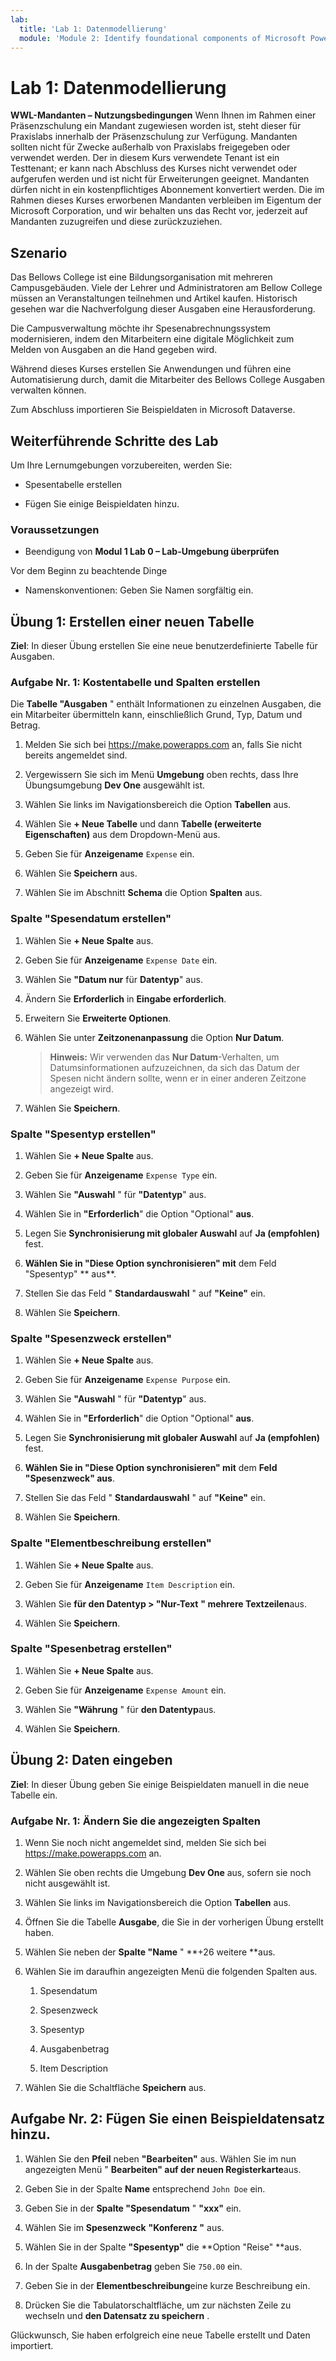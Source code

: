 ```yaml
---
lab:
  title: 'Lab 1: Datenmodellierung'
  module: 'Module 2: Identify foundational components of Microsoft Power Platform'
---
```


# Lab 1: Datenmodellierung

**WWL-Mandanten – Nutzungsbedingungen** Wenn Ihnen im Rahmen einer Präsenzschulung ein Mandant zugewiesen worden ist, steht dieser für Praxislabs innerhalb der Präsenzschulung zur Verfügung. Mandanten sollten nicht für Zwecke außerhalb von Praxislabs freigegeben oder verwendet werden. Der in diesem Kurs verwendete Tenant ist ein Testtenant; er kann nach Abschluss des Kurses nicht verwendet oder aufgerufen werden und ist nicht für Erweiterungen geeignet. Mandanten dürfen nicht in ein kostenpflichtiges Abonnement konvertiert werden. Die im Rahmen dieses Kurses erworbenen Mandanten verbleiben im Eigentum der Microsoft Corporation, und wir behalten uns das Recht vor, jederzeit auf Mandanten zuzugreifen und diese zurückzuziehen. 

## Szenario

Das Bellows College ist eine Bildungsorganisation mit mehreren Campusgebäuden. Viele der Lehrer und Administratoren am Bellow College müssen an Veranstaltungen teilnehmen und Artikel kaufen. Historisch gesehen war die Nachverfolgung dieser Ausgaben eine Herausforderung. 

Die Campusverwaltung möchte ihr Spesenabrechnungssystem modernisieren, indem den Mitarbeitern eine digitale Möglichkeit zum Melden von Ausgaben an die Hand gegeben wird. 

Während dieses Kurses erstellen Sie Anwendungen und führen eine Automatisierung durch, damit die Mitarbeiter des Bellows College Ausgaben verwalten können.

Zum Abschluss importieren Sie Beispieldaten in Microsoft Dataverse.

## Weiterführende Schritte des Lab

Um Ihre Lernumgebungen vorzubereiten, werden Sie:

- Spesentabelle erstellen

- Fügen Sie einige Beispieldaten hinzu. 

### Voraussetzungen

- Beendigung von **Modul 1 Lab 0 – Lab-Umgebung überprüfen**

Vor dem Beginn zu beachtende Dinge

- Namenskonventionen: Geben Sie Namen sorgfältig ein.

## Übung 1: Erstellen einer neuen Tabelle

**Ziel**: In dieser Übung erstellen Sie eine neue benutzerdefinierte Tabelle für Ausgaben.

### Aufgabe Nr. 1: Kostentabelle und Spalten erstellen

Die **Tabelle "Ausgaben** " enthält Informationen zu einzelnen Ausgaben, die ein Mitarbeiter übermitteln kann, einschließlich Grund, Typ, Datum und Betrag.

1. Melden Sie sich bei https://make.powerapps.com an, falls Sie nicht bereits angemeldet sind.

1. Vergewissern Sie sich im Menü **Umgebung** oben rechts, dass Ihre Übungsumgebung **Dev One** ausgewählt ist.

1. Wählen Sie links im Navigationsbereich die Option **Tabellen** aus.

1. Wählen Sie **+ Neue Tabelle** und dann **Tabelle (erweiterte Eigenschaften)** aus dem Dropdown-Menü aus.

1. Geben Sie für **Anzeigename** `Expense` ein.

1. Wählen Sie **Speichern** aus.

1. Wählen Sie im Abschnitt **Schema** die Option **Spalten** aus.

### Spalte "Spesendatum erstellen"

1. Wählen Sie **+ Neue Spalte** aus.

1. Geben Sie für **Anzeigename** `Expense Date` ein.

1. Wählen Sie **"Datum nur** für **Datentyp**" aus.

1. Ändern Sie **Erforderlich** in **Eingabe erforderlich**.

1. Erweitern Sie **Erweiterte Optionen**.

1. Wählen Sie unter **Zeitzonenanpassung** die Option **Nur Datum**.

    >**Hinweis:** Wir verwenden das **Nur Datum**-Verhalten, um Datumsinformationen aufzuzeichnen, da sich das Datum der Spesen nicht ändern sollte, wenn er in einer anderen Zeitzone angezeigt wird.

1. Wählen Sie **Speichern**.

### Spalte "Spesentyp erstellen"

1. Wählen Sie **+ Neue Spalte** aus.

1. Geben Sie für **Anzeigename** `Expense Type` ein.

1. Wählen Sie **"Auswahl** " für **"Datentyp**" aus.

1. Wählen Sie in **"Erforderlich**" die Option "Optional" **aus**.

1. Legen Sie **Synchronisierung mit globaler Auswahl** auf **Ja (empfohlen)** fest.

1. **Wählen Sie in "Diese Option synchronisieren" mit** dem Feld "Spesentyp" ** aus**.

1. Stellen Sie das Feld " **Standardauswahl** " auf **"Keine"** ein.

1. Wählen Sie **Speichern**.

### Spalte "Spesenzweck erstellen"

1. Wählen Sie **+ Neue Spalte** aus.

1. Geben Sie für **Anzeigename** `Expense Purpose` ein.

1. Wählen Sie **"Auswahl** " für **"Datentyp**" aus.

1. Wählen Sie in **"Erforderlich**" die Option "Optional" **aus**.

1. Legen Sie **Synchronisierung mit globaler Auswahl** auf **Ja (empfohlen)** fest.

1. **Wählen Sie in "Diese Option synchronisieren" mit** dem **Feld "Spesenzweck" aus**.

1. Stellen Sie das Feld " **Standardauswahl** " auf **"Keine"** ein.

1. Wählen Sie **Speichern**.

### Spalte "Elementbeschreibung erstellen"

1. Wählen Sie **+ Neue Spalte** aus.

1. Geben Sie für **Anzeigename** `Item Description` ein.

1. Wählen Sie **für den Datentyp &gt; "Nur-Text** **" mehrere Textzeilen**aus.

1. Wählen Sie **Speichern**.

### Spalte "Spesenbetrag erstellen"

1. Wählen Sie **+ Neue Spalte** aus.

1. Geben Sie für **Anzeigename** `Expense Amount` ein.

1. Wählen Sie **"Währung** " für **den Datentyp**aus.

1. Wählen Sie **Speichern**.

 
## Übung 2: Daten eingeben

**Ziel**: In dieser Übung geben Sie einige Beispieldaten manuell in die neue Tabelle ein. 

### Aufgabe Nr. 1: Ändern Sie die angezeigten Spalten

1. Wenn Sie noch nicht angemeldet sind, melden Sie sich bei https://make.powerapps.com an.

1. Wählen Sie oben rechts die Umgebung **Dev One** aus, sofern sie noch nicht ausgewählt ist.

1. Wählen Sie links im Navigationsbereich die Option **Tabellen** aus.

1. Öffnen Sie die Tabelle **Ausgabe**, die Sie in der vorherigen Übung erstellt haben.

1. Wählen Sie neben der **Spalte "Name** " **+26 weitere **aus.

1. Wählen Sie im daraufhin angezeigten Menü die folgenden Spalten aus.

    1. Spesendatum

    2. Spesenzweck 

    3. Spesentyp

    4. Ausgabenbetrag

    5. Item Description

1. Wählen Sie die Schaltfläche **Speichern** aus.

## Aufgabe Nr. 2: Fügen Sie einen Beispieldatensatz hinzu.

1. Wählen Sie den **Pfeil** neben **"Bearbeiten"** aus. Wählen Sie im nun angezeigten Menü " **Bearbeiten" auf der neuen Registerkarte**aus.

1. Geben Sie in der Spalte **Name** entsprechend `John Doe` ein.

1. Geben Sie in der **Spalte "Spesendatum** " **"xxx"** ein.

1. Wählen Sie im **Spesenzweck** **"Konferenz "** aus.

1. Wählen Sie in der Spalte **"Spesentyp"** die **Option "Reise" **aus.

1. In der Spalte **Ausgabenbetrag** geben Sie `750.00` ein.

1. Geben Sie in der **Elementbeschreibung**eine kurze Beschreibung ein.

1. Drücken Sie die Tabulatorschaltfläche, um zur nächsten Zeile zu wechseln und **den Datensatz zu speichern** .

Glückwunsch, Sie haben erfolgreich eine neue Tabelle erstellt und Daten importiert.


